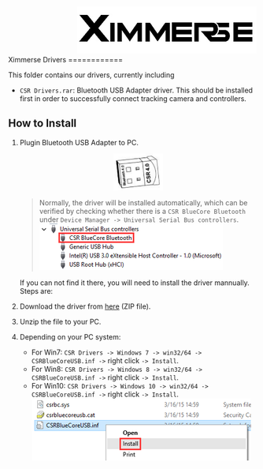 <div align=right><img src="Tools/imgs/xim.png" ></div>
Ximmerse Drivers
============

This folder contains our drivers, currently including

- `CSR Drivers.rar`: Bluetooth USB Adapter driver. This should be installed  first in order to successfully connect tracking camera and controllers.

## How to Install
1. Plugin Bluetooth USB Adapter to PC.

 	<div align = center>
	<img src="../../Tools/imgs/BluetoothUSBDongle.png" width="100" >
	</div>

	> Normally, the driver will be installed automatically, which can be verified by checking whether there is a `CSR BlueCore Bluetooth` under `Device Manager -> Universal Serial Bus controllers`.
	> ![](../../Tools/imgs/BluetoothUSBDriver.png)

	If you can not find it there, you will need to install the driver mannually. Steps are:

1. Download the driver from [here](https://github.com/Ximmerse/SDK/blob/master/Drivers/CSR%20Drivers/CSR%20Drivers.rar?raw=true) (ZIP file).
2. Unzip the file to your PC.
3. Depending on your PC system:
	- For Win7: `CSR Drivers -> Windows 7 -> win32/64 -> CSRBlueCoreUSB.inf ->` right click `-> Install`.
	- For Win8: `CSR Drivers -> Windows 8 -> win32/64 -> CSRBlueCoreUSB.inf ->` right click `-> Install`.
	- For Win10: `CSR Drivers -> Windows 10 -> win32/64 -> CSRBlueCoreUSB.inf ->` right click `-> Install`.
		![](../../Tools/imgs/InstallBluetoothUSBDriver.png)
